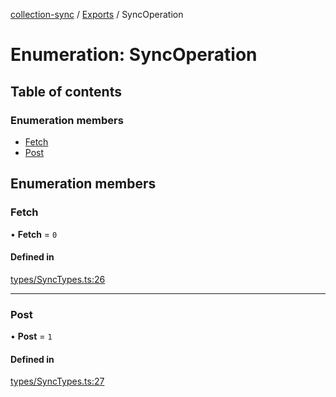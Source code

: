 [collection-sync](../README.md) / [Exports](../modules.md) / SyncOperation

# Enumeration: SyncOperation

## Table of contents

### Enumeration members

- [Fetch](SyncOperation.md#fetch)
- [Post](SyncOperation.md#post)

## Enumeration members

### Fetch

• **Fetch** = `0`

#### Defined in

[types/SyncTypes.ts:26](https://github.com/ChrisVilches/Collection-Sync/blob/618707f/src/types/SyncTypes.ts#L26)

___

### Post

• **Post** = `1`

#### Defined in

[types/SyncTypes.ts:27](https://github.com/ChrisVilches/Collection-Sync/blob/618707f/src/types/SyncTypes.ts#L27)
